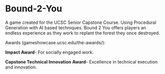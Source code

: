 # Bound-2-You
A game created for the UCSC Senior Capstone Course. Using Procedural Generation with AI based techniques. Bound 2 You offers players an endless experience as they work to replant the forest they once destroyed.

Awards (gameshowcase.ucsc.edu/the-awards/):

  **Impact Award**- For socially engaged work.
  
  **Capstone Technical Innovation Award**- Excellence in technical execution and innovation.
